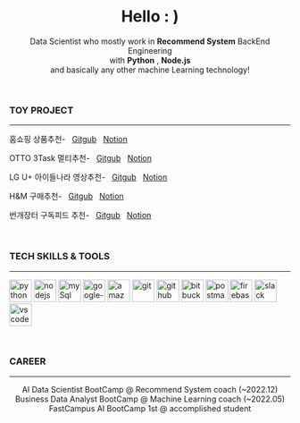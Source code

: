 <h1 align="center">Hello : )</h1>

<p align="center">
  Data Scientist who mostly work in <b>Recommend System</b>  BackEnd Engineering
  <br/>  with <b>Python</b> , <b>Node.js</b>
  <br/>  and basically any other machine Learning technology!
</p>

<br />


 ### TOY PROJECT

---

<p> 홈쇼핑 상품추천-&nbsp;&nbsp;&nbsp;<a href="https://mmm-e-commerce.chloemin.com">Gitgub</a>&nbsp;&nbsp;&nbsp;<a href="https://github.com/MINYUKYUNG/react-e-commerce-site">Notion</a></p>

<p>OTTO 3Task 멀티추천-&nbsp;&nbsp;&nbsp;<a href="https://mmm-e-commerce.chloemin.com">Gitgub</a>&nbsp;&nbsp;&nbsp;<a href="https://github.com/MINYUKYUNG/react-e-commerce-site">Notion</a></p>

<p>LG U+ 아이들나라 영상추천-&nbsp;&nbsp;&nbsp;<a href="https://mmm-e-commerce.chloemin.com">Gitgub</a>&nbsp;&nbsp;&nbsp;<a href="https://github.com/MINYUKYUNG/react-e-commerce-site">Notion</a></p>

<p>H&M 구매추천-&nbsp;&nbsp;&nbsp;<a href="https://mmm-e-commerce.chloemin.com">Gitgub</a>&nbsp;&nbsp;&nbsp;<a href="https://github.com/MINYUKYUNG/react-e-commerce-site">Notion</a></p>

<p>번개장터 구독피드 추천-&nbsp;&nbsp;&nbsp;<a href="https://mmm-e-commerce.chloemin.com">Gitgub</a>&nbsp;&nbsp;&nbsp;<a href="https://github.com/MINYUKYUNG/react-e-commerce-site">Notion</a></p>


<br />



### TECH SKILLS & TOOLS

---

<p align="left">
  <img src="https://cdn.iconscout.com/icon/free/png-256/python-2-226051.png" alt="python" width="40" height="40">
  <img src="https://cdn.jsdelivr.net/gh/devicons/devicon/icons/nodejs/nodejs-original.svg" alt="nodejs" width="40" height="40"/>  
  <img src="https://cdn.iconscout.com/icon/free/png-512/mysql-21-1174941.png" alt="mySql" width="40" height="40">    
  <img src="https://cdn.iconscout.com/icon/free/png-512/google-cloud-2038785-1721675.png" alt="google-cloud" width="40" height="40"/>  
  <img src="https://cdn.iconscout.com/icon/free/png-512/aws-1869025-1583149.png" alt="amazon-cloud" width="40" height="40"/>
  <img src="https://cdn.jsdelivr.net/gh/devicons/devicon/icons/git/git-original.svg" alt="git" width="40" height="40"> 
  <img src="https://cdn.jsdelivr.net/gh/devicons/devicon/icons/github/github-original.svg" alt="github" width="40" height="40">  
  <img src="https://cdn.jsdelivr.net/gh/devicons/devicon/icons/bitbucket/bitbucket-original.svg" alt="bitbucket" width="40" height="40">
  <img src="https://cdn.iconscout.com/icon/free/png-512/postman-3521648-2945092.png" alt="postman" width="40" height="40">    
  <img src="https://cdn.jsdelivr.net/gh/devicons/devicon/icons/firebase/firebase-plain.svg" alt="firebase" width="40" height="40">
  <img src="https://cdn.iconscout.com/icon/free/png-512/slack-logo-1481728-1254330.png"  alt="slack" width="40" height="40">
  <img src="https://cdn.jsdelivr.net/gh/devicons/devicon/icons/vscode/vscode-original.svg" alt="vscode" width="40" height="40">
</p>


<br />


### CAREER

---

<p align="center">
  AI Data Scientist BootCamp @ Recommend System coach (~2022.12)
  <br/>  Business Data Analyst BootCamp @ Machine Learning coach (~2022.05)
  <br/>  FastCampus AI BootCamp 1st @ accomplished student
</p> 